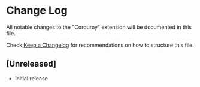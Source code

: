 # Change Log

All notable changes to the "Corduroy" extension will be documented in this file.

Check [Keep a Changelog](http://keepachangelog.com/) for recommendations on how to structure this file.

## [Unreleased]

- Initial release
